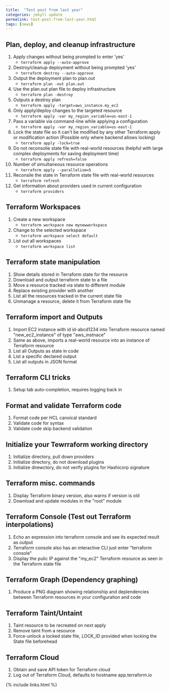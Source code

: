 ```yaml
---
title:  "Test post from last year"
categories: jekyll update
permalink: test-post-from-last-year.html
tags: [news]
---
```

## Plan, deploy, and cleanup infrastructure

1. Apply changes without being prompted to enter 'yes'
   - ``` terraform apply --auto-approve ```
2. Destroy/cleanup deployment without being prompted 'yes'
   - ``` terraform destroy --auto-approve ```
3. Output the deployment plan to plan.out
   - ``` terraform plan -out plan.out ```
4. Use the plan.out plan file to deploy infrastructure
   - ``` terraform plan -destroy ```
5. Outputs a destroy plan
   - ``` terraform apply -target=aws_instance.my_ec2 ```
6. Only apply/deploy changes to the targeted resource
   - ``` terraform apply -var my_region_variable=us-east-1 ```
7. Pass a variable via command-line while applying a configuration
   - ``` terraform apply -var my_region_variable=us-east-1 ```
8. Lock the state file so it can't be modified by any other Terraform apply or modification action (Possible only where backend allows locking)
   - ``` terraform apply -lock=true ```
9. Do not reconsolie state file with real-world resources (helpful with large complex deployments for saving deployment time)
    - ``` terraform apply refresh=false ```
10. Number of simultaneous resource operations
    - ``` terraform apply --parallelism=5 ```
11. Reconsile the state in Terraform state file with real-world resources
    - ``` terraform refresh ```
12. Get information about providers used in current configuration
    - ``` terraform providers ```

## Terraform Workspaces

1. Create a new workspace
   - ``` terraform workspace new mynewworkspace ```
2. Change to the selected workspace
   - ``` terraform workspace select default ```
3. List out all workspaces
   - ``` terraform workspace list ```

## Terraform state manipulation

1. Show details stored in Terraform state for the resource
2. Download and output terraform state to a file
3. Move a resource tracked via state to different module
4. Replace existing provider with another
5. List all the resources tracked in the current state file
6. Unmanage a resource, delete it from Terraform state file

## Terraform import and Outputs

1. Import EC2 instance with id id-abcd1234 into Terraform resource named "new_ec2_instance" of type "aws_instnace"
2. Same as above, imports a real-world resource into an instance of Terraform resource
3. List all Outputs as state in code
4. List a specific declared output
5. List all outputs in JSON format

## Terraform CLI tricks

1. Setup tab auto-completion, requires logging back in

## Format and validate Terraform code

1. Format code per HCL canoical standard
2. Validate code for syntax
3. Validate code skip backend validation

## Initialize your Tewrraform working directory

1. Initialize directory, pull down providers
2. Initialize directory, do not download plugins
3. Initialize direwctory, do not verify plugins for Hashicorp signature

## Terraform misc. commands

1. Display Terraform binary version, also warns if version is old
2. Download and update modules in the "root" module

## Terraform Console (Test out Terraform interpolations)

1. Echo an expression into terraform console and see its expected result as output
2. Terraform console also has an interactive CLI just enter "terraform console"
3. Display the pulic IP against the "my_ec2" Terraform resource as seen in the Terraform state file

## Terraform Graph (Dependency graphing)

1. Produce a PNG diagram showing relationship and deplendencies between Terraform resources in your configuration and code

## Terraform Taint/Untaint

1. Taint resource to be recreated on next apply
2. Remove taint from a resource
3. Force-unlock a locked state file, LOCK_ID provided when locking the State file beforehead

## Terraform Cloud

1. Obtain and save API token for Terraform cloud
2. Log out of Terraform Cloud, defaults to hostname app.terraform.io

{% include links.html %}
